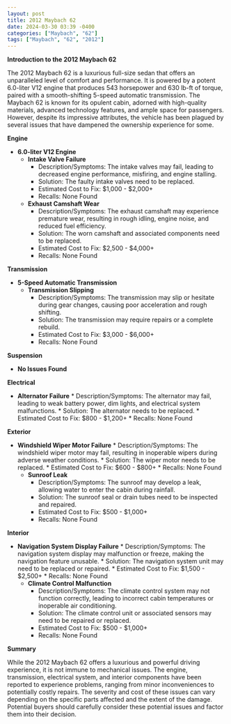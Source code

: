 ```yaml
---
layout: post
title: 2012 Maybach 62
date: 2024-03-30 03:39 -0400
categories: ["Maybach", "62"]
tags: ["Maybach", "62", "2012"]
---
```

**Introduction to the 2012 Maybach 62**

The 2012 Maybach 62 is a luxurious full-size sedan that offers an unparalleled level of comfort and performance. It is powered by a potent 6.0-liter V12 engine that produces 543 horsepower and 630 lb-ft of torque, paired with a smooth-shifting 5-speed automatic transmission. The Maybach 62 is known for its opulent cabin, adorned with high-quality materials, advanced technology features, and ample space for passengers. However, despite its impressive attributes, the vehicle has been plagued by several issues that have dampened the ownership experience for some.

**Engine**

* **6.0-liter V12 Engine**
    * **Intake Valve Failure**
        * Description/Symptoms: The intake valves may fail, leading to decreased engine performance, misfiring, and engine stalling.
        * Solution: The faulty intake valves need to be replaced.
        * Estimated Cost to Fix: $1,000 - $2,000+
        * Recalls: None Found
    * **Exhaust Camshaft Wear**
        * Description/Symptoms: The exhaust camshaft may experience premature wear, resulting in rough idling, engine noise, and reduced fuel efficiency.
        * Solution: The worn camshaft and associated components need to be replaced.
        * Estimated Cost to Fix: $2,500 - $4,000+
        * Recalls: None Found

**Transmission**

* **5-Speed Automatic Transmission**
    * **Transmission Slipping**
        * Description/Symptoms: The transmission may slip or hesitate during gear changes, causing poor acceleration and rough shifting.
        * Solution: The transmission may require repairs or a complete rebuild.
        * Estimated Cost to Fix: $3,000 - $6,000+
        * Recalls: None Found

**Suspension**

* **No Issues Found**

**Electrical**

* **Alternator Failure**
        * Description/Symptoms: The alternator may fail, leading to weak battery power, dim lights, and electrical system malfunctions.
        * Solution: The alternator needs to be replaced.
        * Estimated Cost to Fix: $800 - $1,200+
        * Recalls: None Found

**Exterior**

* **Windshield Wiper Motor Failure**
        * Description/Symptoms: The windshield wiper motor may fail, resulting in inoperable wipers during adverse weather conditions.
        * Solution: The wiper motor needs to be replaced.
        * Estimated Cost to Fix: $600 - $800+
        * Recalls: None Found
    * **Sunroof Leak**
        * Description/Symptoms: The sunroof may develop a leak, allowing water to enter the cabin during rainfall.
        * Solution: The sunroof seal or drain tubes need to be inspected and repaired.
        * Estimated Cost to Fix: $500 - $1,000+
        * Recalls: None Found

**Interior**

* **Navigation System Display Failure**
        * Description/Symptoms: The navigation system display may malfunction or freeze, making the navigation feature unusable.
        * Solution: The navigation system unit may need to be replaced or repaired.
        * Estimated Cost to Fix: $1,500 - $2,500+
        * Recalls: None Found
    * **Climate Control Malfunction**
        * Description/Symptoms: The climate control system may not function correctly, leading to incorrect cabin temperatures or inoperable air conditioning.
        * Solution: The climate control unit or associated sensors may need to be repaired or replaced.
        * Estimated Cost to Fix: $500 - $1,000+
        * Recalls: None Found

**Summary**

While the 2012 Maybach 62 offers a luxurious and powerful driving experience, it is not immune to mechanical issues. The engine, transmission, electrical system, and interior components have been reported to experience problems, ranging from minor inconveniences to potentially costly repairs. The severity and cost of these issues can vary depending on the specific parts affected and the extent of the damage. Potential buyers should carefully consider these potential issues and factor them into their decision.
